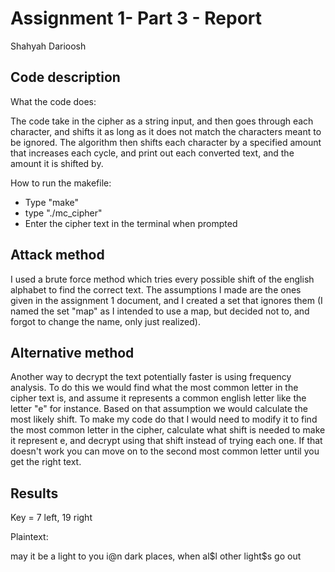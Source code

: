 # **Assignment 1- Part 3 \- Report**

Shahyah Darioosh

## Code description

What the code does:

The code take in the cipher as a string input, and then goes through each character, and shifts it as long as it does not match the characters meant to be ignored. The algorithm then shifts each character by a specified amount that increases each cycle, and print out each converted text, and the amount it is shifted by.

How to run the makefile:
- Type "make"
- type "./mc_cipher"
- Enter the cipher text in the terminal when prompted


## Attack method

I used a brute force method which tries every possible shift of the english alphabet to find the correct text. The assumptions I made are the ones given in the assignment 1 document, and I created a set that ignores them (I named the set "map" as I intended to use a map, but decided not to, and forgot to change the name, only just realized).

## Alternative method

Another way to decrypt the text potentially faster is using frequency analysis. To do this we would find what the most common letter in the cipher text is, and assume it represents a common english letter like the letter "e" for instance. Based on that assumption we would calculate the most likely shift. To make my code do that I would need to modify it to find the most common letter in the cipher, calculate what shift is needed to make it represent e, and decrypt using that shift instead of trying each one. If that doesn't work you can move on to the second most common letter until you get the right text.

## Results

Key = 7 left, 19 right

Plaintext:

may it be a light to you i@n dark places, when al\$l other light\$s go out

